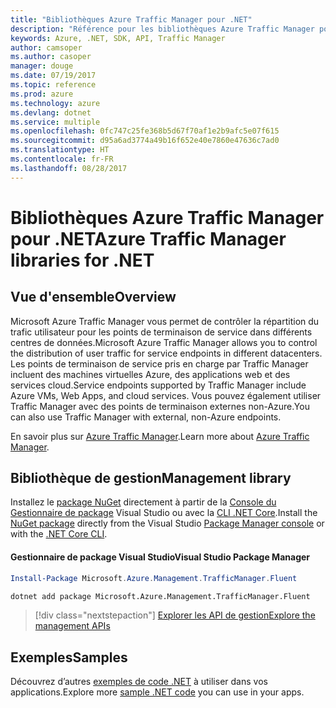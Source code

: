 ```yaml
---
title: "Bibliothèques Azure Traffic Manager pour .NET"
description: "Référence pour les bibliothèques Azure Traffic Manager pour .NET"
keywords: Azure, .NET, SDK, API, Traffic Manager
author: camsoper
ms.author: casoper
manager: douge
ms.date: 07/19/2017
ms.topic: reference
ms.prod: azure
ms.technology: azure
ms.devlang: dotnet
ms.service: multiple
ms.openlocfilehash: 0fc747c25fe368b5d67f70af1e2b9afc5e07f615
ms.sourcegitcommit: d95a6ad3774a49b16f652e40e7860e47636c7ad0
ms.translationtype: HT
ms.contentlocale: fr-FR
ms.lasthandoff: 08/28/2017
---
```

# <a name="azure-traffic-manager-libraries-for-net"></a><span data-ttu-id="94a2b-104">Bibliothèques Azure Traffic Manager pour .NET</span><span class="sxs-lookup"><span data-stu-id="94a2b-104">Azure Traffic Manager libraries for .NET</span></span>

## <a name="overview"></a><span data-ttu-id="94a2b-105">Vue d'ensemble</span><span class="sxs-lookup"><span data-stu-id="94a2b-105">Overview</span></span>

<span data-ttu-id="94a2b-106">Microsoft Azure Traffic Manager vous permet de contrôler la répartition du trafic utilisateur pour les points de terminaison de service dans différents centres de données.</span><span class="sxs-lookup"><span data-stu-id="94a2b-106">Microsoft Azure Traffic Manager allows you to control the distribution of user traffic for service endpoints in different datacenters.</span></span> <span data-ttu-id="94a2b-107">Les points de terminaison de service pris en charge par Traffic Manager incluent des machines virtuelles Azure, des applications web et des services cloud.</span><span class="sxs-lookup"><span data-stu-id="94a2b-107">Service endpoints supported by Traffic Manager include Azure VMs, Web Apps, and cloud services.</span></span> <span data-ttu-id="94a2b-108">Vous pouvez également utiliser Traffic Manager avec des points de terminaison externes non-Azure.</span><span class="sxs-lookup"><span data-stu-id="94a2b-108">You can also use Traffic Manager with external, non-Azure endpoints.</span></span>

<span data-ttu-id="94a2b-109">En savoir plus sur [Azure Traffic Manager](https://docs.microsoft.com/en-us/azure/traffic-manager/traffic-manager-overview).</span><span class="sxs-lookup"><span data-stu-id="94a2b-109">Learn more about [Azure Traffic Manager](https://docs.microsoft.com/en-us/azure/traffic-manager/traffic-manager-overview).</span></span>  

## <a name="management-library"></a><span data-ttu-id="94a2b-110">Bibliothèque de gestion</span><span class="sxs-lookup"><span data-stu-id="94a2b-110">Management library</span></span>

<span data-ttu-id="94a2b-111">Installez le [package NuGet](https://www.nuget.org/packages/Microsoft.Azure.Management.TrafficManager.Fluent) directement à partir de la [Console du Gestionnaire de package][PackageManager] Visual Studio ou avec la [CLI .NET Core][DotNetCLI].</span><span class="sxs-lookup"><span data-stu-id="94a2b-111">Install the [NuGet package](https://www.nuget.org/packages/Microsoft.Azure.Management.TrafficManager.Fluent) directly from the Visual Studio [Package Manager console][PackageManager] or with the [.NET Core CLI][DotNetCLI].</span></span>

#### <a name="visual-studio-package-manager"></a><span data-ttu-id="94a2b-112">Gestionnaire de package Visual Studio</span><span class="sxs-lookup"><span data-stu-id="94a2b-112">Visual Studio Package Manager</span></span>

```powershell
Install-Package Microsoft.Azure.Management.TrafficManager.Fluent
```

```bash
dotnet add package Microsoft.Azure.Management.TrafficManager.Fluent
```

> [!div class="nextstepaction"]
> [<span data-ttu-id="94a2b-113">Explorer les API de gestion</span><span class="sxs-lookup"><span data-stu-id="94a2b-113">Explore the management APIs</span></span>](/dotnet/api/overview/azure/trafficmanager/management)

## <a name="samples"></a><span data-ttu-id="94a2b-114">Exemples</span><span class="sxs-lookup"><span data-stu-id="94a2b-114">Samples</span></span>

<span data-ttu-id="94a2b-115">Découvrez d’autres [exemples de code .NET](https://azure.microsoft.com/resources/samples/?platform=dotnet) à utiliser dans vos applications.</span><span class="sxs-lookup"><span data-stu-id="94a2b-115">Explore more [sample .NET code](https://azure.microsoft.com/resources/samples/?platform=dotnet) you can use in your apps.</span></span>

[PackageManager]: https://docs.microsoft.com/nuget/tools/package-manager-console
[DotNetCLI]: https://docs.microsoft.com/en-us/dotnet/core/tools/dotnet-add-package